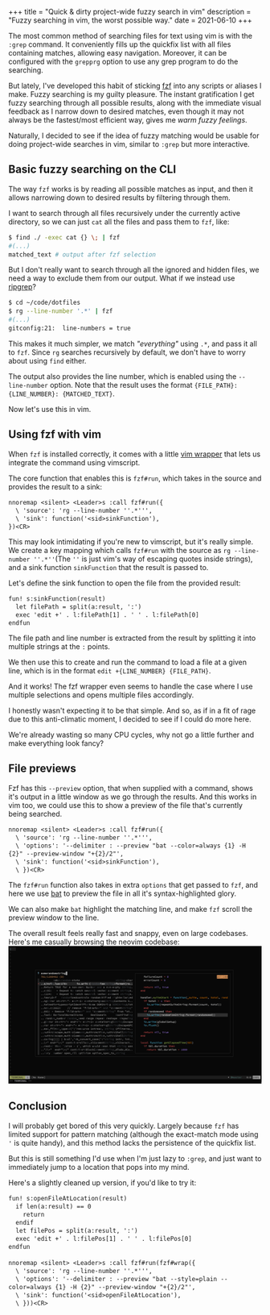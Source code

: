 +++
title = "Quick & dirty project-wide fuzzy search in vim"
description = "Fuzzy searching in vim, the worst possible way."
date = 2021-06-10
+++

The most common method of searching files for text using vim is with the `:grep` command.
It conveniently fills up the quickfix list with all files containing matches, allowing easy navigation.
Moreover, it can be configured with the `grepprg` option to use any grep program to do the searching.

But lately, I've developed this habit of sticking [fzf](https://github.com/junegunn/fzf) into any scripts or aliases I make.
Fuzzy searching is my guilty pleasure.
The instant gratification I get fuzzy searching through all possible results,
along with the immediate visual feedback as I narrow down to desired matches,
even though it may not always be the fastest/most efficient way,
gives me _warm fuzzy feelings_.

Naturally, I decided to see if the idea of fuzzy matching would be usable for doing project-wide searches in vim,
similar to `:grep` but more interactive.

## Basic fuzzy searching on the CLI

The way `fzf` works is by reading all possible matches as input,
and then it allows narrowing down to desired results by filtering through them.

I want to search through all files recursively under the currently active directory,
so we can just `cat` all the files and pass them to `fzf`, like:
```sh
$ find ./ -exec cat {} \; | fzf
#(...)
matched_text # output after fzf selection
```
But I don't really want to search through all the ignored and hidden files,
we need a way to exclude them from our output.
What if we instead use [ripgrep](https://github.com/BurntSushi/ripgrep)?
```sh
$ cd ~/code/dotfiles
$ rg --line-number '.*' | fzf
#(...)
gitconfig:21:  line-numbers = true
```
This makes it much simpler,
we match _"everything"_ using `.*`, and pass it all to `fzf`.
Since `rg` searches recursively by default, we don't have to worry about using `find` either.

The output also provides the line number, which is enabled using the `--line-number` option.
Note that the result uses the format `{FILE_PATH}:{LINE_NUMBER}: {MATCHED_TEXT}`.

Now let's use this in vim.

## Using fzf with vim

When `fzf` is installed correctly, it comes with a little [vim wrapper](https://github.com/junegunn/fzf/blob/master/README-VIM.md) that lets us integrate the command using vimscript.

The core function that enables this is `fzf#run`, which takes in the source and provides the result to a sink:
```vim
nnoremap <silent> <Leader>s :call fzf#run({
  \ 'source': 'rg --line-number ''.*''',
  \ 'sink': function('<sid>sinkFunction'),
})<CR>
```
This may look intimidating if you're new to vimscript, but it's really simple.
We create a key mapping which calls `fzf#run` with the source as `rg --line-number ''.*''`(The `''` is just vim's way of escaping quotes inside strings),
and a sink function `sinkFunction` that the result is passed to.

Let's define the sink function to open the file from the provided result:
```vim
fun! s:sinkFunction(result)
  let filePath = split(a:result, ':')
  exec 'edit +' . l:filePath[1] . ' ' . l:filePath[0]
endfun
```
The file path and line number is extracted from the result by splitting it into multiple strings at the `:` points.

We then use this to create and run the command to load a file at a given line,
which is in the format `edit +{LINE_NUMBER} {FILE_PATH}`.

And it works!
The fzf wrapper even seems to handle the case where I use multiple selections and opens multiple files accordingly.

I honestly wasn't expecting it to be that simple.
And so, as if in a fit of rage due to this anti-climatic moment,
I decided to see if I could do more here.

We're already wasting so many CPU cycles, why not go a little further and make everything look fancy?

## File previews

Fzf has this `--preview` option, that when supplied with a command, shows it's output in a little window as we go through the results.
And this works in vim too, we could use this to show a preview of the file that's currently being searched.
```vim
nnoremap <silent> <Leader>s :call fzf#run({
  \ 'source': 'rg --line-number ''.*''',
  \ 'options': '--delimiter : --preview "bat --color=always {1} -H {2}" --preview-window "+{2}/2"',
  \ 'sink': function('<sid>sinkFunction'),
  \ })<CR>
```
The `fzf#run` function also takes in extra `options` that get passed to `fzf`,
and here we use [bat](https://github.com/sharkdp/bat) to preview the file in all it's syntax-highlighted glory.

We can also make `bat` highlight the matching line, and make `fzf` scroll the preview window to the line.

The overall result feels really fast and snappy, even on large codebases.
Here's me casually browsing the neovim codebase:
![Screenshot of the fuzzy searching in action](screenshot.png)

## Conclusion

I will probably get bored of this very quickly.
Largely because `fzf` has limited support for pattern matching (although the exact-match mode using `'` is quite handy),
and this method lacks the persistence of the quickfix list.

But this is still something I'd use when I'm just lazy to `:grep`,
and just want to immediately jump to a location that pops into my mind.

Here's a slightly cleaned up version, if you'd like to try it:
```vim
fun! s:openFileAtLocation(result)
  if len(a:result) == 0
    return
  endif
  let filePos = split(a:result, ':')
  exec 'edit +' . l:filePos[1] . ' ' . l:filePos[0]
endfun

nnoremap <silent> <Leader>s :call fzf#run(fzf#wrap({
  \ 'source': 'rg --line-number ''.*''',
  \ 'options': '--delimiter : --preview "bat --style=plain --color=always {1} -H {2}" --preview-window "+{2}/2"',
  \ 'sink': function('<sid>openFileAtLocation'),
  \ }))<CR>
```
